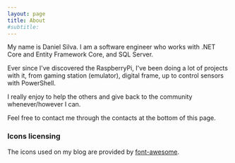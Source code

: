 ```yaml
---
layout: page
title: About
#subtitle: 
---
```


My name is Daniel Silva. I am a software engineer who works with .NET Core and Entity Framework Core, and SQL Server.

Ever since I've discovered the RaspberryPi, I've been doing a lot of projects with it, from gaming station (emulator), digital frame, up to control sensors with PowerShell.

I really enjoy to help the others and give back to the community whenever/however I can.

Feel free to contact me through the contacts at the bottom of this page.

### Icons licensing
The icons used on my blog are provided by [font-awesome](https://fontawesome.com/license).